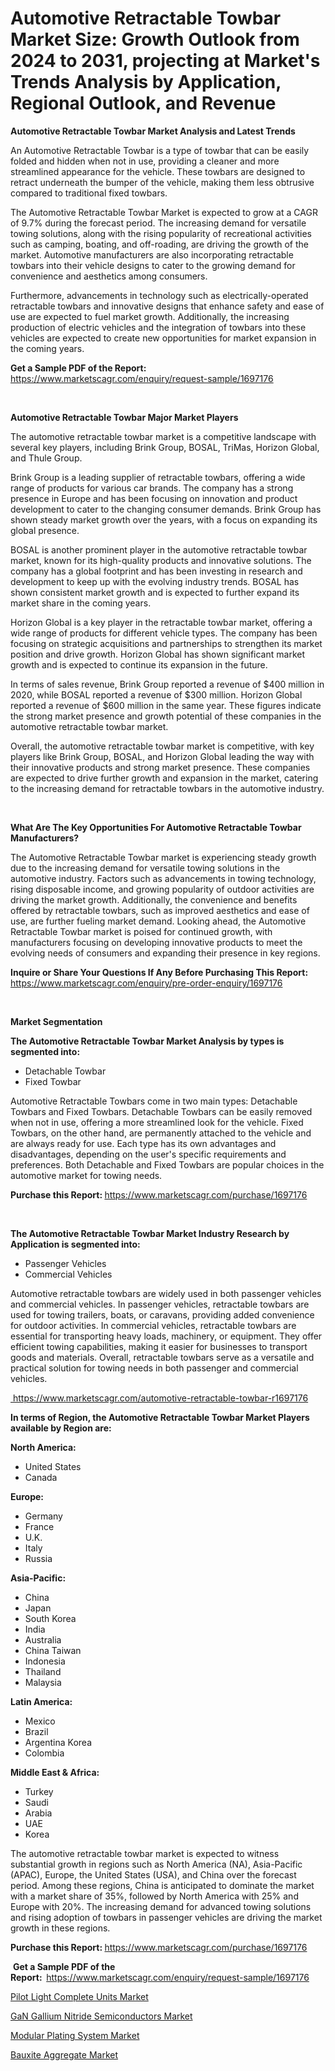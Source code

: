 <p><h1>Automotive Retractable Towbar Market Size: Growth Outlook from 2024 to 2031, projecting at Market's Trends Analysis by Application, Regional Outlook, and Revenue</h1></p><p><strong>Automotive Retractable Towbar Market Analysis and Latest Trends</strong></p>
<p><p>An Automotive Retractable Towbar is a type of towbar that can be easily folded and hidden when not in use, providing a cleaner and more streamlined appearance for the vehicle. These towbars are designed to retract underneath the bumper of the vehicle, making them less obtrusive compared to traditional fixed towbars.</p><p>The Automotive Retractable Towbar Market is expected to grow at a CAGR of 9.7% during the forecast period. The increasing demand for versatile towing solutions, along with the rising popularity of recreational activities such as camping, boating, and off-roading, are driving the growth of the market. Automotive manufacturers are also incorporating retractable towbars into their vehicle designs to cater to the growing demand for convenience and aesthetics among consumers.</p><p>Furthermore, advancements in technology such as electrically-operated retractable towbars and innovative designs that enhance safety and ease of use are expected to fuel market growth. Additionally, the increasing production of electric vehicles and the integration of towbars into these vehicles are expected to create new opportunities for market expansion in the coming years.</p></p>
<p><strong>Get a Sample PDF of the Report:&nbsp;</strong> <a href="https://www.marketscagr.com/enquiry/request-sample/1697176">https://www.marketscagr.com/enquiry/request-sample/1697176</a></p>
<p>&nbsp;</p>
<p><strong>Automotive Retractable Towbar Major Market Players</strong></p>
<p><p>The automotive retractable towbar market is a competitive landscape with several key players, including Brink Group, BOSAL, TriMas, Horizon Global, and Thule Group. </p><p>Brink Group is a leading supplier of retractable towbars, offering a wide range of products for various car brands. The company has a strong presence in Europe and has been focusing on innovation and product development to cater to the changing consumer demands. Brink Group has shown steady market growth over the years, with a focus on expanding its global presence.</p><p>BOSAL is another prominent player in the automotive retractable towbar market, known for its high-quality products and innovative solutions. The company has a global footprint and has been investing in research and development to keep up with the evolving industry trends. BOSAL has shown consistent market growth and is expected to further expand its market share in the coming years.</p><p>Horizon Global is a key player in the retractable towbar market, offering a wide range of products for different vehicle types. The company has been focusing on strategic acquisitions and partnerships to strengthen its market position and drive growth. Horizon Global has shown significant market growth and is expected to continue its expansion in the future.</p><p>In terms of sales revenue, Brink Group reported a revenue of $400 million in 2020, while BOSAL reported a revenue of $300 million. Horizon Global reported a revenue of $600 million in the same year. These figures indicate the strong market presence and growth potential of these companies in the automotive retractable towbar market. </p><p>Overall, the automotive retractable towbar market is competitive, with key players like Brink Group, BOSAL, and Horizon Global leading the way with their innovative products and strong market presence. These companies are expected to drive further growth and expansion in the market, catering to the increasing demand for retractable towbars in the automotive industry.</p></p>
<p>&nbsp;</p>
<p><strong>What Are The Key Opportunities For Automotive Retractable Towbar Manufacturers?</strong></p>
<p><p>The Automotive Retractable Towbar market is experiencing steady growth due to the increasing demand for versatile towing solutions in the automotive industry. Factors such as advancements in towing technology, rising disposable income, and growing popularity of outdoor activities are driving the market growth. Additionally, the convenience and benefits offered by retractable towbars, such as improved aesthetics and ease of use, are further fueling market demand. Looking ahead, the Automotive Retractable Towbar market is poised for continued growth, with manufacturers focusing on developing innovative products to meet the evolving needs of consumers and expanding their presence in key regions.</p></p>
<p><strong>Inquire or Share Your Questions If Any Before Purchasing This Report:</strong> <a href="https://www.marketscagr.com/enquiry/pre-order-enquiry/1697176">https://www.marketscagr.com/enquiry/pre-order-enquiry/1697176</a></p>
<p>&nbsp;</p>
<p><strong>Market Segmentation</strong></p>
<p><strong>The Automotive Retractable Towbar Market Analysis by types is segmented into:</strong></p>
<p><ul><li>Detachable Towbar</li><li>Fixed Towbar</li></ul></p>
<p><p>Automotive Retractable Towbars come in two main types: Detachable Towbars and Fixed Towbars. Detachable Towbars can be easily removed when not in use, offering a more streamlined look for the vehicle. Fixed Towbars, on the other hand, are permanently attached to the vehicle and are always ready for use. Each type has its own advantages and disadvantages, depending on the user's specific requirements and preferences. Both Detachable and Fixed Towbars are popular choices in the automotive market for towing needs.</p></p>
<p><strong>Purchase this Report:&nbsp;</strong><a href="https://www.marketscagr.com/purchase/1697176">https://www.marketscagr.com/purchase/1697176</a></p>
<p>&nbsp;</p>
<p><strong>The Automotive Retractable Towbar Market Industry Research by Application is segmented into:</strong></p>
<p><ul><li>Passenger Vehicles</li><li>Commercial Vehicles</li></ul></p>
<p><p>Automotive retractable towbars are widely used in both passenger vehicles and commercial vehicles. In passenger vehicles, retractable towbars are used for towing trailers, boats, or caravans, providing added convenience for outdoor activities. In commercial vehicles, retractable towbars are essential for transporting heavy loads, machinery, or equipment. They offer efficient towing capabilities, making it easier for businesses to transport goods and materials. Overall, retractable towbars serve as a versatile and practical solution for towing needs in both passenger and commercial vehicles.</p></p>
<p><a href="https://www.marketscagr.com/automotive-retractable-towbar-r1697176">&nbsp;https://www.marketscagr.com/automotive-retractable-towbar-r1697176</a></p>
<p><strong>In terms of Region, the Automotive Retractable Towbar Market Players available by Region are:</strong></p>
<p>
    <p> <strong> North America: </strong>
        <ul>
            <li>United States</li>
            <li>Canada</li>
        </ul>
        </p> 
    <p> <strong> Europe: </strong>
        <ul>
            <li>Germany</li>
            <li>France</li>
            <li>U.K.</li>
            <li>Italy</li>
            <li>Russia</li>
        </ul>
        </p> 
    <p> <strong> Asia-Pacific: </strong>
        <ul>
            <li>China</li>
            <li>Japan</li>
            <li>South Korea</li>
            <li>India</li>
            <li>Australia</li>
            <li>China Taiwan</li>
            <li>Indonesia</li>
            <li>Thailand</li>
            <li>Malaysia</li>
        </ul>
        </p> 
    <p> <strong> Latin America: </strong>
        <ul>
            <li>Mexico</li>
            <li>Brazil</li>
            <li>Argentina Korea</li>
            <li>Colombia</li>
        </ul>
        </p> 
    <p> <strong> Middle East & Africa: </strong>
        <ul>
            <li>Turkey</li>
            <li>Saudi</li>
            <li>Arabia</li>
            <li>UAE</li>
            <li>Korea</li>
        </ul>
    </p>
    </p>
<p><p>The automotive retractable towbar market is expected to witness substantial growth in regions such as North America (NA), Asia-Pacific (APAC), Europe, the United States (USA), and China over the forecast period. Among these regions, China is anticipated to dominate the market with a market share of 35%, followed by North America with 25% and Europe with 20%. The increasing demand for advanced towing solutions and rising adoption of towbars in passenger vehicles are driving the market growth in these regions.</p></p>
<p><strong>Purchase this Report: </strong><a href="https://www.marketscagr.com/purchase/1697176">https://www.marketscagr.com/purchase/1697176</a></p>
<p>&nbsp;<strong>Get a Sample PDF of the Report:&nbsp;&nbsp;</strong><a href="https://www.marketscagr.com/enquiry/request-sample/1697176">https://www.marketscagr.com/enquiry/request-sample/1697176</a></p>
<p><strong></strong></p>
<p><p><a href="https://medium.com/@kimwalker1923/an-in-depth-analysis-of-the-global-pilot-light-complete-units-market-scope-and-its-rapid-growing-9-7-f0216d71a933">Pilot Light Complete Units Market</a></p><p><a href="https://medium.com/@mayekuhic78/gan-gallium-nitride-semiconductors-market-outlook-and-forecast-from-2024-to-2031-de3bb191835c">GaN Gallium Nitride Semiconductors Market</a></p><p><a href="https://github.com/rslnowrouzi/Market-Research-Report-List-1/blob/main/modular-plating-system-market.md">Modular Plating System Market</a></p><p><a href="https://github.com/syaifulanwaramsyori/Market-Research-Report-List-1/blob/main/bauxite-aggregate-market.md">Bauxite Aggregate Market</a></p></p>